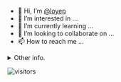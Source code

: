 - 👋 Hi, I’m [@loyep](https://github.com/loyep)
- 👀 I’m interested in ...
- 🌱 I’m currently learning ...
- 💞️ I’m looking to collaborate on ...
- 📫 How to reach me ...

<details>
  <summary>Other info.</summary>
  <br>

<!--START_SECTION:waka-->

```txt
JSON         51 mins         ██████████▒░░░░░░░░░░░░░░   41.47 %
Vue.js       33 mins         ██████▓░░░░░░░░░░░░░░░░░░   26.98 %
TypeScript   25 mins         █████▒░░░░░░░░░░░░░░░░░░░   20.74 %
Other        7 mins          █▒░░░░░░░░░░░░░░░░░░░░░░░   05.90 %
JavaScript   4 mins          █░░░░░░░░░░░░░░░░░░░░░░░░   03.51 %
```

<!--END_SECTION:waka-->

</details>

![visitors](https://visitor-badge.glitch.me/badge?page_id=loyep.loyep)
